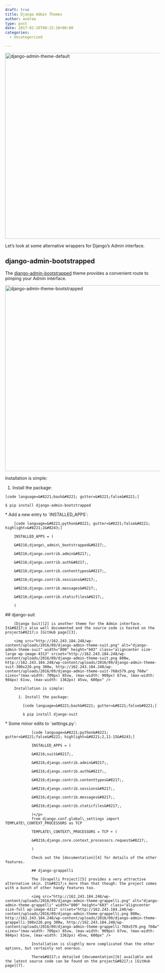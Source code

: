 ```yaml
---
draft: true
title: Django Admin Themes
author: andrew
type: post
date: 2017-02-26T08:22:10+00:00
categories:
  - Uncategorized

---
```

<img src="http://162.243.184.248/wp-content/uploads/2016/09/django-admin-theme-default.png" alt="django-admin-theme-default" width="800" height="603" class="aligncenter size-large wp-image-4315" srcset="http://162.243.184.248/wp-content/uploads/2016/09/django-admin-theme-default.png 800w, http://162.243.184.248/wp-content/uploads/2016/09/django-admin-theme-default-300x226.png 300w, http://162.243.184.248/wp-content/uploads/2016/09/django-admin-theme-default-768x579.png 768w" sizes="(max-width: 709px) 85vw, (max-width: 909px) 67vw, (max-width: 984px) 61vw, (max-width: 1362px) 45vw, 600px" />

Let&#8217;s look at some alternative wrappers for Django&#8217;s Admin interface.

## django-admin-bootstrapped

The [django-admin-bootstrapped][1] theme provides a convenient route to pimping your Admin interface.

<img src="http://162.243.184.248/wp-content/uploads/2016/09/django-admin-theme-bootstrapped.png" alt="django-admin-theme-bootstrapped" width="800" height="603" class="aligncenter size-large wp-image-4314" srcset="http://162.243.184.248/wp-content/uploads/2016/09/django-admin-theme-bootstrapped.png 800w, http://162.243.184.248/wp-content/uploads/2016/09/django-admin-theme-bootstrapped-300x226.png 300w, http://162.243.184.248/wp-content/uploads/2016/09/django-admin-theme-bootstrapped-768x579.png 768w" sizes="(max-width: 709px) 85vw, (max-width: 909px) 67vw, (max-width: 984px) 61vw, (max-width: 1362px) 45vw, 600px" />

Installation is simple:

  1. Install the package:
  
    [code language=&#8221;bash&#8221; gutter=&#8221;false&#8221;]
  
    $ pip install django-admin-bootstrapped
  
</p> 
      * Add a new entry to `INSTALLED_APPS`:
  
        [code language=&#8221;python&#8221; gutter=&#8221;false&#8221; highlight=&#8221;2&#8243;]
  
        INSTALLED_APPS = (
      
        &#8216;django\_admin\_bootstrapped&#8217;,
      
        &#8216;django.contrib.admin&#8217;,
      
        &#8216;django.contrib.auth&#8217;,
      
        &#8216;django.contrib.contenttypes&#8217;,
      
        &#8216;django.contrib.sessions&#8217;,
      
        &#8216;django.contrib.messages&#8217;,
      
        &#8216;django.contrib.staticfiles&#8217;,
  
        )
  
 </ol> 
        ## django-suit
        
        [Django Suit][2] is another theme for the Admin interface. It&#8217;s also well documented and the source code is hosted on the project&#8217;s [GitHub page][3].
        
        <img src="http://162.243.184.248/wp-content/uploads/2016/09/django-admin-theme-suit.png" alt="django-admin-theme-suit" width="800" height="603" class="aligncenter size-large wp-image-4313" srcset="http://162.243.184.248/wp-content/uploads/2016/09/django-admin-theme-suit.png 800w, http://162.243.184.248/wp-content/uploads/2016/09/django-admin-theme-suit-300x226.png 300w, http://162.243.184.248/wp-content/uploads/2016/09/django-admin-theme-suit-768x579.png 768w" sizes="(max-width: 709px) 85vw, (max-width: 909px) 67vw, (max-width: 984px) 61vw, (max-width: 1362px) 45vw, 600px" />
        
        Installation is simple:
        
          1. Install the package:
  
            [code language=&#8221;bash&#8221; gutter=&#8221;false&#8221;]
  
            $ pip install django-suit
  
</p> 
              * Some minor edits to `settings.py`:
  
                [code language=&#8221;python&#8221; gutter=&#8221;false&#8221; highlight=&#8221;2,11-15&#8243;]
  
                INSTALLED_APPS = (
      
                &#8216;suit&#8217;,
      
                &#8216;django.contrib.admin&#8217;,
      
                &#8216;django.contrib.auth&#8217;,
      
                &#8216;django.contrib.contenttypes&#8217;,
      
                &#8216;django.contrib.sessions&#8217;,
      
                &#8216;django.contrib.messages&#8217;,
      
                &#8216;django.contrib.staticfiles&#8217;,
  
                )</p> 
                from django.conf.global\_settings import TEMPLATE\_CONTEXT_PROCESSORS as TCP
                
                TEMPLATE\_CONTEXT\_PROCESSORS = TCP + (
      
                &#8216;django.core.context_processors.request&#8217;,
  
                )
  
 </ol> 
                
                Check out the [documentation][4] for details of the other features.
                
                ## django-grappelli
                
                The [Grapelli Project][5] provides a very attractive alternative skin. It&#8217;s more than that though: the project comes with a bunch of other handy features too.
                
                <img src="http://162.243.184.248/wp-content/uploads/2016/09/django-admin-theme-grappelli.png" alt="django-admin-theme-grappelli" width="800" height="603" class="aligncenter size-full wp-image-4312" srcset="http://162.243.184.248/wp-content/uploads/2016/09/django-admin-theme-grappelli.png 800w, http://162.243.184.248/wp-content/uploads/2016/09/django-admin-theme-grappelli-300x226.png 300w, http://162.243.184.248/wp-content/uploads/2016/09/django-admin-theme-grappelli-768x579.png 768w" sizes="(max-width: 709px) 85vw, (max-width: 909px) 67vw, (max-width: 984px) 61vw, (max-width: 1362px) 45vw, 600px" />
                
                Installation is slightly more complicated than the other options, but certainly not onerous.
                
                There&#8217;s detailed [documentation][6] available and the latest source code can be found on the project&#8217;s [GitHub page][7].

 [1]: https://github.com/django-admin-bootstrapped/django-admin-bootstrapped
 [2]: http://djangosuit.com/
 [3]: https://github.com/darklow/django-suit
 [4]: http://django-suit.readthedocs.io/en/develop/
 [5]: http://grappelliproject.com/
 [6]: https://django-grappelli.readthedocs.io/en/latest/
 [7]: https://github.com/sehmaschine/django-grappelli
